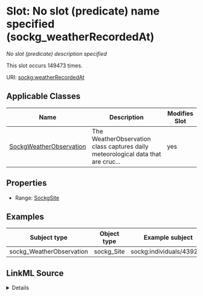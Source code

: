 

# Slot: No slot (predicate) name specified (sockg_weatherRecordedAt)


_No slot (predicate) description specified_






This slot occurs 149473 times.


URI: [sockg:weatherRecordedAt](https://idir.uta.edu/sockg-ontology/docs/weatherRecordedAt)



<!-- no inheritance hierarchy -->





## Applicable Classes

| Name | Description | Modifies Slot |
| --- | --- | --- |
| [SockgWeatherObservation](../classes/SockgWeatherObservation.md) | The WeatherObservation class captures daily meteorological data that are cruc... |  yes  |







## Properties

* Range: [SockgSite](../classes/SockgSite.md)






## Examples

| Subject type | Object type | Example subject | Example object | Occurrences |
| --- | --- | --- | --- | --- |
| sockg_WeatherObservation | sockg_Site | sockg:individuals/439235 | sockg:individuals/231084 | 149473 |




## LinkML Source

<details>

```yaml
name: sockg_weatherRecordedAt
annotations:
  count:
    tag: count
    value: 149473
description: No slot (predicate) description specified
title: No slot (predicate) name specified
examples:
- object:
    example_object: sockg:individuals/231084
    example_object_type: sockg_Site
    example_predicate: sockg:weatherRecordedAt
    example_subject: sockg:individuals/439235
    example_subject_type: sockg_WeatherObservation
from_schema: soc-kg
rank: 1000
domain: sockg_WeatherObservation
slot_uri: sockg:weatherRecordedAt
alias: sockg_weatherRecordedAt
domain_of:
- sockg_WeatherObservation
range: sockg_Site

```
</details>